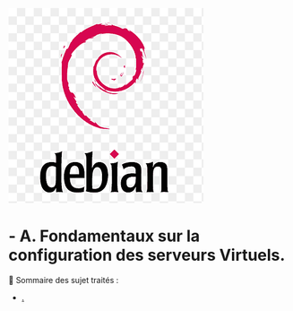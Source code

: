 ![debian-logo](./images/debian-logo.png)

# - A. Fondamentaux sur la configuration des serveurs Virtuels.

👋 Sommaire des sujet traités :

- [.]()

